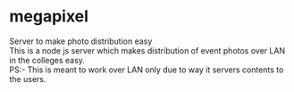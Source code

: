 # megapixel
Server to make photo distribution easy<br>
This is a node js server which makes distribution of event photos over LAN in the colleges easy.<br>
PS:- This is meant to work over LAN only due to way it servers contents to the users.
